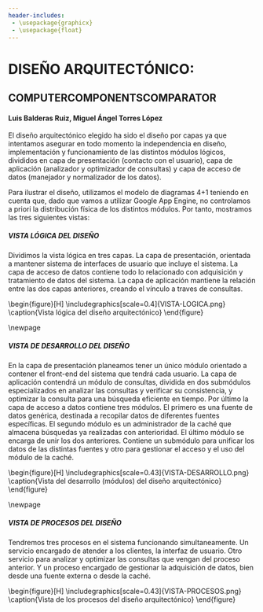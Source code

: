 ```yaml
---
header-includes:
 - \usepackage{graphicx}
 - \usepackage{float}
---
```


# DISEÑO ARQUITECTÓNICO:
## **COMPUTERCOMPONENTSCOMPARATOR**

#### Luis Balderas Ruiz, Miguel Ángel Torres López

El diseño arquitectónico elegido ha sido el diseño por capas ya que intentamos asegurar en todo momento la independencia en diseño, implementación y funcionamiento de las distintos módulos lógicos, divididos en capa de presentación (contacto con el usuario), capa de aplicación (analizador y optimizador de consultas) y capa de acceso de datos (manejador y normalizador de los datos).  

Para ilustrar  el diseño, utilizamos el modelo de diagramas 4+1 teniendo en cuenta que, dado que vamos a utilizar Google App Engine, no controlamos a priori la distribución física de los distintos módulos. Por tanto, mostramos las tres siguientes vistas:  

##### VISTA LÓGICA DEL DISEÑO

Dividimos la vista lógica en tres capas. La capa de presentación, orientada a mantener sistema de interfaces de usuario que incluye el sistema. La capa de acceso de datos contiene todo lo relacionado con adquisición y tratamiento de datos del sistema. La capa de aplicación mantiene la relación entre las dos capas anteriores, creando el vínculo a traves de consultas.

\begin{figure}[H]
    \includegraphics[scale=0.4]{VISTA-LOGICA.png}
    \caption{Vista lógica del diseño arquitectónico}
\end{figure}

\newpage

##### VISTA DE DESARROLLO DEL DISEÑO

En la capa de presentación planeamos tener un único módulo orientado a contener el front-end del sistema que tendrá cada usuario. La capa de aplicación contendrá un módulo de consultas, dividida en dos submódulos especializados en analizar las consultas y verificar su consistencia, y optimizar la consulta para una búsqueda eficiente en tiempo. Por último la capa de acceso a datos contiene tres módulos. El primero es una fuente de datos genérica, destinada a recopilar datos de diferentes fuentes específicas. El segundo módulo es un administrador de la caché que almacena búsquedas ya realizadas con anterioridad. El último módulo se encarga de unir los dos anteriores. Contiene un submódulo para unificar los datos de las distintas fuentes y otro para gestionar el acceso y el uso del módulo de la caché.  

\begin{figure}[H]
    \includegraphics[scale=0.43]{VISTA-DESARROLLO.png}
    \caption{Vista del desarrollo (módulos) del diseño arquitectónico}
\end{figure}

\newpage

##### VISTA DE PROCESOS DEL DISEÑO

Tendremos tres procesos en el sistema funcionando simultaneamente. Un servicio encargado de atender a los clientes, la interfaz de usuario. Otro servicio para analizar y optimizar las consultas que vengan del proceso anterior. Y un proceso encargado de gestionar la adquisición de datos, bien desde una fuente externa o desde la caché.

\begin{figure}[H]
    \includegraphics[scale=0.43]{VISTA-PROCESOS.png}
    \caption{Vista de los procesos del diseño arquitectónico}
\end{figure}
